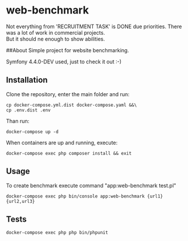 # web-benchmark
Not everything from 'RECRUITMENT TASK' is DONE due priorities. 
There was a lot of work in commercial projects.  
But it should ne enough to show abilities.

##About
Simple project for website benchmarking.

Symfony 4.4.0-DEV used, just to check it out :-)

## Installation

Clone the repository, enter the main folder and run:

```
cp docker-compose.yml.dist docker-compose.yaml &&\
cp .env.dist .env
```

Than run:
```
docker-compose up -d
```
When containers are up and running, execute:

```
docker-compose exec php composer install && exit
```

## Usage
To create benchmark execute command "app:web-benchmark test.pl"
```
docker-compose exec php bin/console app:web-benchmark {url1} {url2,url3}
```

## Tests
```
docker-compose exec php php bin/phpunit
``` 